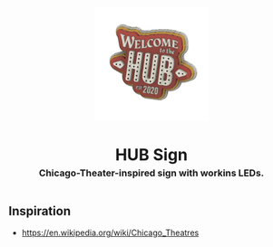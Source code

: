 <!-- 2023-10-10 -->

<p align="center">
  <img src="../../plans/hub-sign/images/wireframe.png" width="40%"/>
</p>
<h1 align="center">
  HUB Sign
  <br>
  <sup><sub><sup>Chicago-Theater-inspired sign with workins LEDs.<sup></sub>
</h1>


## Inspiration

- https://en.wikipedia.org/wiki/Chicago_Theatres
